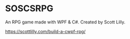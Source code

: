 # SOSCSRPG
 An RPG game made with WPF & C#. Created by Scott Lilly.

https://scottlilly.com/build-a-cwpf-rpg/
